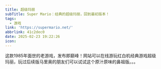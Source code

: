 ```yaml
---
title: 超级玛丽
subTitle: Super Mario：经典的超级玛丽，回到最初版本！
tags:
  - 游戏
link: 'https://supermario.net/'
abbrlink: 41c2dec0
date: 2025-02-23 19:22:26
icon:
---
```


这款1985年面世的老游戏，发布即巅峰！网站可以在线游玩红白机经典游戏超级玛丽，玩过后续版马里奥的朋友们可以试试这个原汁原味的鼻祖版。。。